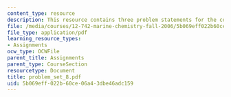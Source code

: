 ```yaml
---
content_type: resource
description: This resource contains three problem statements for the course.
file: /media/courses/12-742-marine-chemistry-fall-2006/5b069eff022b60ce06a43dbe46adc159_problem_set_8.pdf
file_type: application/pdf
learning_resource_types:
- Assignments
ocw_type: OCWFile
parent_title: Assignments
parent_type: CourseSection
resourcetype: Document
title: problem_set_8.pdf
uid: 5b069eff-022b-60ce-06a4-3dbe46adc159
---
```


